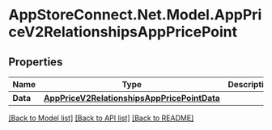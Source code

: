 # AppStoreConnect.Net.Model.AppPriceV2RelationshipsAppPricePoint

## Properties

Name | Type | Description | Notes
------------ | ------------- | ------------- | -------------
**Data** | [**AppPriceV2RelationshipsAppPricePointData**](AppPriceV2RelationshipsAppPricePointData.md) |  | [optional] 

[[Back to Model list]](../README.md#documentation-for-models) [[Back to API list]](../README.md#documentation-for-api-endpoints) [[Back to README]](../README.md)

